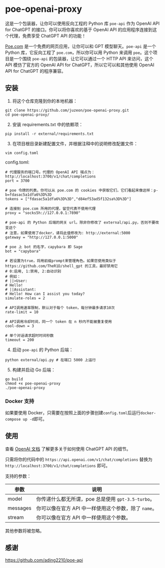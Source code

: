# poe-openai-proxy

这是一个包装器，让你可以使用反向工程的 Python 库 `poe-api` 作为 OpenAI API for ChatGPT 的接口。你可以将你喜欢的基于 OpenAI API 的应用程序连接到这个代理，免费享受 ChatGPT API 的功能！

[Poe.com](https://poe.com/) 是一个免费的网页应用，让你可以和 GPT 模型聊天。`poe-api` 是一个 Python 库，它反向工程了 `poe.com`，所以你可以用 Python 来调用 `poe`。这个项目是一个围绕 `poe-api` 的包装器，让它可以通过一个 HTTP API 来访问，这个 API 模仿了官方的 OpenAI API for ChatGPT，所以它可以和其他使用 OpenAI API for ChatGPT 的程序兼容。

## 安装

1. 将这个仓库克隆到你的本地机器：

```
git clone https://github.com/juzeon/poe-openai-proxy.git
cd poe-openai-proxy/
```

2. 安装 requirements.txt 中的依赖项：

```
pip install -r external/requirements.txt
```

3. 在项目根目录新建配置文件，并根据注释中的说明修改配置文件：

```
vim config.toml
```

config.toml:

```
# 代理服务的端口号。代理的 OpenAI API 端点为：http://localhost:3700/v1/chat/completions
port = 3700

# poe 令牌的列表。你可以从 poe.com 的 cookies 中获取它们，它们看起来像这样：p-b=fdasac5a1dfa6%3D%3D
tokens = ["fdasac5a1dfa6%3D%3D","d84ef53ad5f132sa%3D%3D"]

# 连接到 poe.com 所用的代理，留空代表不使用代理
proxy = "socks5h://127.0.0.1:7890"

# poe-api 的 Python 后端的网关 url。除非你修改了 external/api.py，否则不要改变这个
# 注意，如果使用了docker，请将此值修改为: http://external:5000
gateway = "http://127.0.0.1:5000"

# poe 上 bot 的名字，capybara 即 Sage
bot = "capybara"

# 若设置为true，将用前缀prompt来管理角色。如果您使用类似于 https://github.com/TheR1D/shell_gpt 的工具，最好禁用它
# 0:启用, 1:禁用, 2:自动识别
# 例如：
# ||>User:
# Hello!
# ||Assistant:
# Hello! How can I assist you today?
simulate-roles = 2

# API调用速率限制，默认对于每个 token，每分钟最多请求10次
rate-limit = 10

# API调用冷却时间，同一个 token 在 n 秒内不能被重复使用
cool-down = 3

# 单个对话请求超时时间秒数
timeout = 200
```

4. 启动 `poe-api` 的 Python 后端：

```
python external/api.py # 在端口 5000 上运行
```

5. 构建并启动 Go 后端：

```
go build
chmod +x poe-openai-proxy
./poe-openai-proxy
```

### Docker 支持

如果要使用 Docker，只需要在按照上面的步骤创建`config.toml`后运行`docker-compose up -d`即可。

## 使用

查看 [OpenAI 文档](https://platform.openai.com/docs/api-reference/chat/create) 了解更多关于如何使用 ChatGPT API 的细节。

只需将你的代码中的 `https://api.openai.com/v1/chat/completions` 替换为 `http://localhost:3700/v1/chat/completions` 即可。

支持的参数：

| 参数     | 说明                                                 |
| -------- | ---------------------------------------------------- |
| model    | 你传递什么都无所谓，poe 总是使用 `gpt-3.5-turbo`。   |
| messages | 你可以像在官方 API 中一样使用这个参数，除了 `name`。 |
| stream   | 你可以像在官方 API 中一样使用这个参数。              |

其他参数将被忽略。

## 感谢

<https://github.com/ading2210/poe-api>